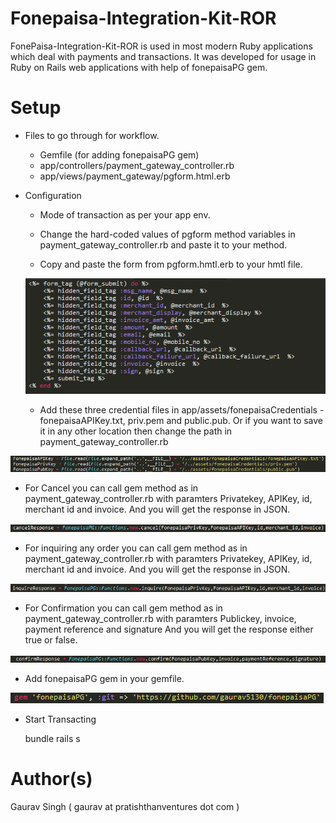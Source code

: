 # Fonepaisa-Integration-Kit-ROR

FonePaisa-Integration-Kit-ROR is used in most modern Ruby applications which deal with payments and transactions. It was developed for usage in Ruby on Rails web applications with help of fonepaisaPG gem.


# Setup

* Files to go through for workflow.
  - Gemfile (for adding fonepaisaPG gem)
  - app/controllers/payment_gateway_controller.rb
  - app/views/payment_gateway/pgform.html.erb


* Configuration 

  - Mode of transaction as per your app env.

  - Change the hard-coded values of pgform method variables in payment_gateway_controller.rb and paste it to your method.

  - Copy and paste the form from pgform.hmtl.erb to your hmtl file.

  ![Alt text](/images/form.png?raw=true "Form")


  - Add these three credential files in app/assets/fonepaisaCredentials - fonepaisaAPIKey.txt, priv.pem and public.pub. Or if you want to save it in any other location then change the path in payment_gateway_controller.rb

 ![Alt text](/images/path_to_file.png?raw=true "Path to Files")


  - For Cancel you can call gem method as in payment_gateway_controller.rb with paramters Privatekey, APIKey, id, merchant id and invoice. And you will get the response in JSON.

  ![Alt text](/images/cancel.png?raw=true "Cancel")


  - For inquiring any order you can call gem method as in payment_gateway_controller.rb with paramters Privatekey, APIKey, id, merchant id and invoice. And you will get the response in JSON.

  ![Alt text](/images/inquire.png?raw=true "Inquire")


  - For Confirmation you can call gem method as in payment_gateway_controller.rb with paramters Publickey, invoice, payment reference and signature And you will get the response either true or false.

  ![Alt text](/images/confirm.png?raw=true "Cancel")


  - Add fonepaisaPG gem in your gemfile.
  
  ![Alt text](/images/gem.png?raw=true "Gem")



* Start Transacting

  bundle
  rails s



# Author(s)
Gaurav Singh ( gaurav at pratishthanventures dot com )


